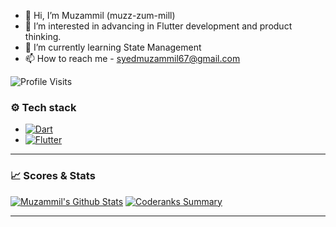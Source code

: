 - 👋 Hi, I’m Muzammil (muzz-zum-mill)
- 👀 I’m interested in advancing in Flutter development and product thinking.
- 🌱 I’m currently learning State Management
- 📫 How to reach me - syedmuzammil67@gmail.com

<!---
muzammil-git/muzammil-git is a ✨ special ✨ repository because its `README.md` (this file) appears on your GitHub profile.
You can click the Preview link to take a look at your changes.
--->




![Profile Visits](https://komarev.com/ghpvc/?username=muzammil-git)

### ⚙️ Tech stack  
  
+ [![Dart](https://img.shields.io/badge/-Dart-05122A?style=flat&logo=dart&logoColor=blue)](https://dart.dev/)  
+ [![Flutter](https://img.shields.io/badge/-Flutter-05122A?style=flat&logo=flutter&logoColor=blue)](http://flutter.dev/)  
  
---  


### 📈 Scores & Stats   
  
[![Muzammil's Github Stats](https://github-readme-stats.vercel.app/api?username=muzammil-git&count_private=true&theme=default&show_icons=true)](https://github.com/muzammil-git) [![Coderanks Summary](https://badges.muzammil-git.dev/dart_rank.svg)](https://profile.codersrank.io/user/muzammil-git/) 

---  

